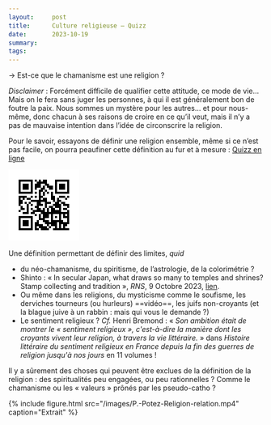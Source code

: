 ```yaml
---
layout:     post
title:      Culture religieuse — Quizz
date:       2023-10-19
summary:    
tags: 
---
```


→ Est-ce que le chamanisme est une religion ? 

*Disclaimer* : Forcément difficile de qualifier cette attitude, ce mode de vie… Mais on le fera sans juger les personnes, à qui il est généralement bon de foutre la paix. Nous sommes un mystère pour les autres… et pour nous-même, donc chacun à ses raisons de croire en ce qu’il veut, mais il n’y a pas de mauvaise intention dans l’idée de circonscrire la religion.

Pour le savoir, essayons de définir une religion ensemble, même si ce n’est pas facile, on pourra peaufiner cette définition au fur et à mesure : [Quizz en ligne](https://qruiz.net/Q/?7XnTS9)

[![Qrcode pour le quizz](/images/qruiz-7XnTS9.png)](https://qruiz.net/Q/?7XnTS9)

Une définition permettant de définir des limites, *quid* 
- du néo-chamanisme, du spiritisme, de l’astrologie, de la colorimétrie ? 
- Shinto : « In secular Japan, what draws so many to temples and shrines? Stamp collecting and tradition », *RNS*, 9 Octobre 2023, [lien](https://religionnews.com/2023/10/09/in-secular-japan-what-draws-so-many-to-temples-and-shrines-stamp-collecting-and-tradition/).
- Ou même dans les religions, du mysticisme comme le soufisme, les derviches tourneurs (ou hurleurs) ==vidéo==, les juifs non-croyants (et la blague juive à un rabbin : mais qui vous le demande ?)
- Le sentiment religieux ? *Cf.* Henri Bremond : « *Son ambition était de montrer le « sentiment religieux », c'est-à-dire la manière dont les croyants vivent leur religion, à travers la vie littéraire.* » dans *Histoire littéraire du sentiment religieux en France depuis la fin des guerres de religion jusqu'à nos jours* en 11 volumes !

Il y a sûrement des choses qui peuvent être exclues de la définition de la religion : des spiritualités peu engagées, ou peu rationnelles ? Comme le chamanisme ou les « valeurs » prônés par les pseudo-catho ? 

{% include figure.html src="/images/P.-Potez-Religion-relation.mp4" caption="Extrait" %}

